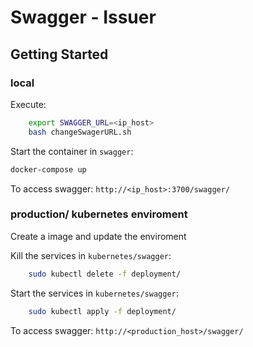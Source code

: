 # Swagger - Issuer

## Getting Started

### local

Execute: 
```sh
    export SWAGGER_URL=<ip_host>
    bash changeSwagerURL.sh 
``` 

Start the container in `swagger`:

```sh
docker-compose up
```

To access swagger: `http://<ip_host>:3700/swagger/`


### production/ kubernetes enviroment

Create a image and update the enviroment

Kill the services in `kubernetes/swagger`:
```sh
    sudo kubectl delete -f deployment/
```
Start the services in `kubernetes/swagger`:

```sh
    sudo kubectl apply -f deployment/
```

To access swagger: `http://<production_host>/swagger/` 